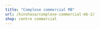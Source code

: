 ```yaml
---
title: "Complexe commercial MB"
url: /kinshasa/complexe-commercial-mb-2/
shop: centre commercial
---
```

